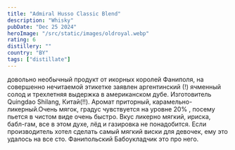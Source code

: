 ```yaml
---
title: "Admiral Husso Classic Blend"
description: "Whisky"
pubDate: "Dec 25 2024"
heroImage: "/src/static/images/oldroyal.webp"
rating: 6
distillery: ""
country: "BY"
tags: ["distillate"]
---
```


довольно необычный продукт от икорных королей Фаниполя, на совершенно нечитаемой этикетке заявлен аргентинский (!) ячменный солод и трехлетняя выдержка в американском дубе. Изготовитель Quingdao Shilang, Китай(!!). Аромат приторный, карамельно-ликерный.Очень мягок, градус чувствуется на уровне 20% , посему пьется в чистом виде очень быстро. Вкус ликерно мягкий, ириска, бабл-гам, все в этом духе, лёд и газировка не понадобится. Если производитель хотел сделать самый мягкий виски для девочек, ему это удалось на все сто. Фанипольский Бабоукладчик это про него.
